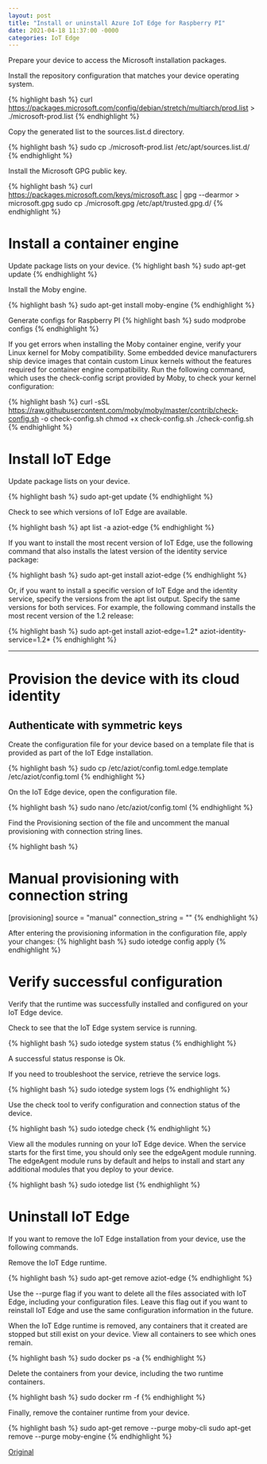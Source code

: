 ```yaml
---
layout: post
title: "Install or uninstall Azure IoT Edge for Raspberry PI"
date: 2021-04-18 11:37:00 -0000
categories: IoT Edge
---
```


Prepare your device to access the Microsoft installation packages.

Install the repository configuration that matches your device operating system.

{% highlight bash %}
curl https://packages.microsoft.com/config/debian/stretch/multiarch/prod.list > ./microsoft-prod.list
{% endhighlight %}

Copy the generated list to the sources.list.d directory.

{% highlight bash %}
sudo cp ./microsoft-prod.list /etc/apt/sources.list.d/
{% endhighlight %}

Install the Microsoft GPG public key.

{% highlight bash %}
curl https://packages.microsoft.com/keys/microsoft.asc | gpg --dearmor > microsoft.gpg
sudo cp ./microsoft.gpg /etc/apt/trusted.gpg.d/
{% endhighlight %}

Install a container engine
==========================

Update package lists on your device.
{% highlight bash %}
sudo apt-get update
{% endhighlight %}


Install the Moby engine.

{% highlight bash %}
sudo apt-get install moby-engine
{% endhighlight %}

Generate configs for Raspberry PI
{% highlight bash %}
sudo modprobe configs
{% endhighlight %}


If you get errors when installing the Moby container engine, verify your Linux kernel for Moby compatibility. Some embedded device manufacturers ship device images that contain custom Linux kernels without the features required for container engine compatibility. Run the following command, which uses the check-config script provided by Moby, to check your kernel configuration:

{% highlight bash %}
curl -sSL https://raw.githubusercontent.com/moby/moby/master/contrib/check-config.sh -o check-config.sh
chmod +x check-config.sh
./check-config.sh
{% endhighlight %}


Install IoT Edge
================

Update package lists on your device.

{% highlight bash %}
sudo apt-get update
{% endhighlight %}

Check to see which versions of IoT Edge are available.

{% highlight bash %}
apt list -a aziot-edge
{% endhighlight %}

If you want to install the most recent version of IoT Edge, use the following command that also installs the latest version of the identity service package:

{% highlight bash %}
sudo apt-get install aziot-edge
{% endhighlight %}

Or, if you want to install a specific version of IoT Edge and the identity service, specify the versions from the apt list output. Specify the same versions for both services. For example, the following command installs the most recent version of the 1.2 release:

{% highlight bash %}
sudo apt-get install aziot-edge=1.2* aziot-identity-service=1.2*
{% endhighlight %}


***


# Provision the device with its cloud identity


## Authenticate with symmetric keys

Create the configuration file for your device based on a template file that is provided as part of the IoT Edge installation.

{% highlight bash %}
sudo cp /etc/aziot/config.toml.edge.template /etc/aziot/config.toml
{% endhighlight %}

On the IoT Edge device, open the configuration file.

{% highlight bash %}
sudo nano /etc/aziot/config.toml
{% endhighlight %}

Find the Provisioning section of the file and uncomment the manual provisioning with connection string lines.

{% highlight bash %}
# Manual provisioning with connection string
[provisioning]
source = "manual"
connection_string = "<ADD DEVICE CONNECTION STRING HERE>"
{% endhighlight %}

After entering the provisioning information in the configuration file, apply your changes:
{% highlight bash %}
sudo iotedge config apply
{% endhighlight %}

Verify successful configuration
===============================

Verify that the runtime was successfully installed and configured on your IoT Edge device.

Check to see that the IoT Edge system service is running.

{% highlight bash %}
sudo iotedge system status
{% endhighlight %}

A successful status response is Ok.

If you need to troubleshoot the service, retrieve the service logs.

{% highlight bash %}
sudo iotedge system logs
{% endhighlight %}

Use the check tool to verify configuration and connection status of the device.

{% highlight bash %}
sudo iotedge check
{% endhighlight %}

View all the modules running on your IoT Edge device. When the service starts for the first time, you should only see the edgeAgent module running. The edgeAgent module runs by default and helps to install and start any additional modules that you deploy to your device.

{% highlight bash %}
sudo iotedge list
{% endhighlight %}

Uninstall IoT Edge
==================

If you want to remove the IoT Edge installation from your device, use the following commands.

Remove the IoT Edge runtime.

{% highlight bash %}
sudo apt-get remove aziot-edge
{% endhighlight %}

Use the --purge flag if you want to delete all the files associated with IoT Edge, including your configuration files. Leave this flag out if you want to reinstall IoT Edge and use the same configuration information in the future.

When the IoT Edge runtime is removed, any containers that it created are stopped but still exist on your device. View all containers to see which ones remain.

{% highlight bash %}
sudo docker ps -a
{% endhighlight %}

Delete the containers from your device, including the two runtime containers.

{% highlight bash %}
sudo docker rm -f <container name>
{% endhighlight %}

Finally, remove the container runtime from your device.

{% highlight bash %}
sudo apt-get remove --purge moby-cli
sudo apt-get remove --purge moby-engine
{% endhighlight %}

[Original]

[Original]: https://docs.microsoft.com/en-us/azure/iot-edge/how-to-install-iot-edge?view=iotedge-2020-11
